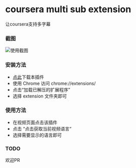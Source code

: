 # coursera multi sub extension
让coursera支持多字幕



### 截图

![使用截图](images/1.png)



### 安装方法

* [点此](../../raw/master/extension.crx)下载本插件
* 使用 Chrome 访问 chrome://extensions/
* 点击“加载已解压的扩展程序”
* 选择 extension 文件夹即可



### 使用方法

* 在视频页面点击该插件
* 点击 “点击获取当前视频语言“
* 选择需要显示的语言即可



### TODO

欢迎PR
